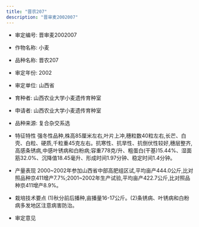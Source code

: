 ```yaml
---
title: "晋农207"
description: "晋审麦2002007"
---
```

* 审定编号:  晋审麦2002007

*  作物名称:  小麦

*  品种名称:  晋农207

*  审定年份:  2002

*  审定单位:  山西省

* 育种者:  山西农业大学小麦遗传育种室

*  申请者:  山西农业大学小麦遗传育种室

*  品种来源:  复合杂交系选

*  特征特性
强冬性品种,株高85厘米左右,叶片上冲,穗粒数40粒左右,长芒、白壳、白粒、硬质,千粒重45克左右。抗寒性、抗旱性、抗倒伏性较好,穗层整齐,高感条锈病,中感叶锈病和白粉病;容重778克/升、粗蛋白(干基)15.44%、湿面筋32.0%、沉降值18.45毫升、形成时间1.97分钟、稳定时间1.4分钟。

*  产量表现
2000~2002年参加山西省中部高肥组区试,平均亩产444.0公斤,比对照品种京411增产7.7%;2001~2002年生产试验,平均亩产422.7公斤,比对照品种京411增产8.9%。

*  栽培技术要点
(1)秋分前后播种,亩播量16-17公斤。(2)条锈病、叶锈病和白粉病多发地区注意病害防治。

*  审定意见

